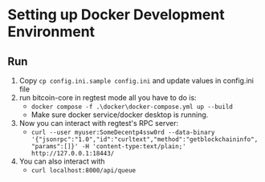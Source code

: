 # Setting up Docker Development Environment

## Run

1. Copy `cp config.ini.sample config.ini` and update values in config.ini file
2. run bitcoin-core in regtest mode all you have to do is:
    - `docker compose -f .\docker\docker-compose.yml up --build`
    - Make sure docker service/docker desktop is running.
3. Now you can interact with regtest's RPC server:
    - `curl --user myuser:SomeDecentp4ssw0rd --data-binary '{"jsonrpc":"1.0","id":"curltext","method":"getblockchaininfo","params":[]}' -H 'content-type:text/plain;' http://127.0.0.1:18443/` 
4. You can also interact with 
    - `curl localhost:8000/api/queue`
